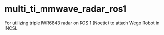 # multi_ti_mmwave_radar_ros1
For utilizing triple IWR6843 radar on ROS 1 (Noetic) to attach Wego Robot in INCSL 
